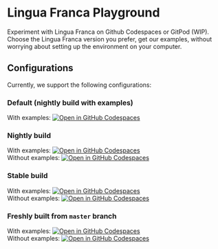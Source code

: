 # Lingua Franca Playground
Experiment with Lingua Franca on Github Codespaces or GitPod (WIP). Choose the Lingua Franca version you prefer, get our examples, without worrying about setting up the environment on your computer.

## Configurations
Currently, we support the following configurations:  

### Default (nightly build with examples)
With examples: [![Open in GitHub Codespaces](https://github.com/codespaces/badge.svg)](https://github.com/codespaces/new?hide_repo_select=true&repo=569082724&ref=main)  

### Nightly build

With examples: [![Open in GitHub Codespaces](https://github.com/codespaces/badge.svg)](https://github.com/codespaces/new?hide_repo_select=true&repo=569082724&ref=main&devcontainer_path=.devcontainer%2Fnightly-noexample%2Fdevcontainer.json)  
Without examples: [![Open in GitHub Codespaces](https://github.com/codespaces/badge.svg)](https://github.com/codespaces/new?hide_repo_select=true&repo=569082724&ref=main&devcontainer_path=.devcontainer%2Fnightly%2Fdevcontainer.json)

### Stable build
With examples: [![Open in GitHub Codespaces](https://github.com/codespaces/badge.svg)](https://github.com/codespaces/new?hide_repo_select=true&repo=569082724&ref=main&devcontainer_path=.devcontainer%2Fstable-noexample%2Fdevcontainer.json)  
Without examples: [![Open in GitHub Codespaces](https://github.com/codespaces/badge.svg)](https://github.com/codespaces/new?hide_repo_select=true&repo=569082724&ref=main&devcontainer_path=.devcontainer%2Fstable%2Fdevcontainer.json)

### Freshly built from `master` branch
With examples: [![Open in GitHub Codespaces](https://github.com/codespaces/badge.svg)](https://github.com/codespaces/new?hide_repo_select=true&repo=569082724&ref=main&devcontainer_path=.devcontainer%2Fdev-noexample%2Fdevcontainer.json)  
Without examples: [![Open in GitHub Codespaces](https://github.com/codespaces/badge.svg)](https://github.com/codespaces/new?hide_repo_select=true&repo=569082724&ref=main&devcontainer_path=.devcontainer%2Fdev%2Fdevcontainer.json)